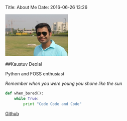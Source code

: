 Title: About Me 
Date: 2016-06-26 13:26

![kaustuv](https://raw.githubusercontent.com/Vutsuak16/Vutsuak16.github.io/master/images/IMG_7369.JPG)

##Kaustuv Deolal

Python and FOSS enthusiast

*Remember when you were young you shone like the sun*

```python
def when_bored():
	while True:
		print "Code Code and Code"
```
[Github](https://github.com/Vutsuak16)